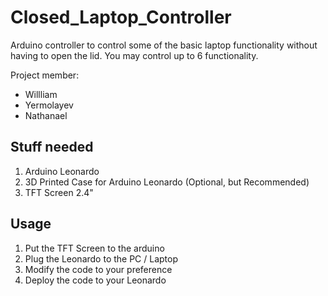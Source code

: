# Closed_Laptop_Controller
Arduino controller to control some of the basic laptop functionality without having to open the lid.
You may control up to 6 functionality.

Project member:
* Willliam
* Yermolayev
* Nathanael

## Stuff needed
1. Arduino Leonardo
2. 3D Printed Case for Arduino Leonardo (Optional, but Recommended)
3. TFT Screen 2.4"

## Usage
1. Put the TFT Screen to the arduino
2. Plug the Leonardo to the PC / Laptop
3. Modify the code to your preference
4. Deploy the code to your Leonardo
